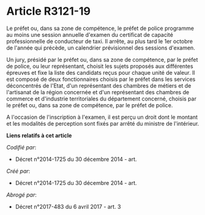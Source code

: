 # Article R3121-19

Le préfet ou, dans sa zone de compétence, le préfet de police programme au moins une session annuelle d'examen du certificat
de capacité professionnelle de conducteur de taxi. Il arrête, au plus tard le 1er octobre de l'année qui précède, un
calendrier prévisionnel des sessions d'examen.

Un jury, présidé par le préfet ou, dans sa zone de compétence, par le préfet de police, ou leur représentant, choisit les
sujets proposés aux différentes épreuves et fixe la liste des candidats reçus pour chaque unité de valeur. Il est composé de
deux fonctionnaires choisis par le préfet dans les services déconcentrés de l'Etat, d'un représentant des chambres de métiers
et de l'artisanat de la région concernée et d'un représentant des chambres de commerce et d'industrie territoriales du
département concerné, choisis par le préfet ou, dans sa zone de compétence, par le préfet de police.

A l'occasion de l'inscription à l'examen, il est perçu un droit dont le montant et les modalités de perception sont fixés par
arrêté du ministre de l'intérieur.

**Liens relatifs à cet article**

_Codifié par_:

  - Décret n°2014-1725 du 30 décembre 2014 - art.

_Créé par_:

  - Décret n°2014-1725 du 30 décembre 2014 - art.

_Abrogé par_:

  - Décret n°2017-483 du 6 avril 2017 - art. 3
